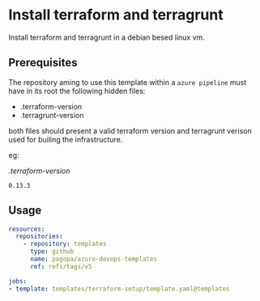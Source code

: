 # Install terraform and terragrunt

Install terraform and terragrunt in a debian besed linux vm.

## Prerequisites

The repository aming to use this template within a `azure pipeline` must have in its root the following hidden files:

* .terraform-version
* .terragrunt-version

both files should present a valid terraform version and terragrunt verison used for builing the infrastructure.

eg:

_.terraform-version_
```
0.13.3
```

## Usage

```yaml
resources:
  repositories:
    - repository: templates
      type: github
      name: pagopa/azure-devops-templates
      ref: refs/tags/v5

jobs:
- template: templates/terraform-setup/template.yaml@templates
```
